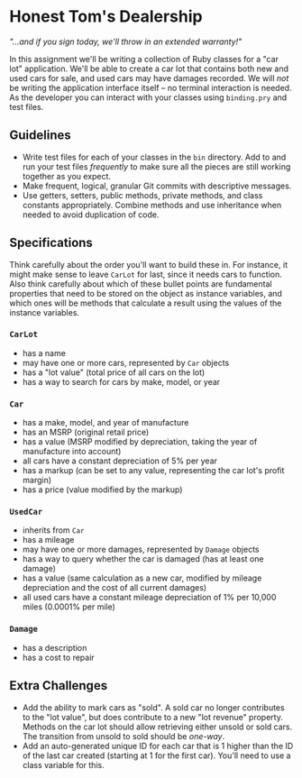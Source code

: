 # Honest Tom's Dealership

*"...and if you sign today, we'll throw in an extended warranty!"*

In this assignment we'll be writing a collection of Ruby classes for a "car lot" application. We'll be able to create a car lot that contains both new and used cars for sale, and used cars may have damages recorded. We will *not* be writing the application interface itself &ndash; no terminal interaction is needed. As the developer you can interact with your classes using `binding.pry` and test files.

## Guidelines

* Write test files for each of your classes in the `bin` directory. Add to and run your test files *frequently* to make sure all the pieces are still working together as you expect.
* Make frequent, logical, granular Git commits with descriptive messages.
* Use getters, setters, public methods, private methods, and class constants appropriately. Combine methods and use inheritance when needed to avoid duplication of code.

## Specifications

Think carefully about the order you'll want to build these in. For instance, it might make sense to leave `CarLot` for last, since it needs cars to function. Also think carefully about which of these bullet points are fundamental properties that need to be stored on the object as instance variables, and which ones will be methods that calculate a result using the values of the instance variables.

### `CarLot`
* has a name
* may have one or more cars, represented by `Car` objects
* has a "lot value" (total price of all cars on the lot)
* has a way to search for cars by make, model, or year

### `Car`
* has a make, model, and year of manufacture
* has an MSRP (original retail price)
* has a value (MSRP modified by depreciation, taking the year of manufacture into account)
* all cars have a constant depreciation of 5% per year
* has a markup (can be set to any value, representing the car lot's profit margin)
* has a price (value modified by the markup)

### `UsedCar`
* inherits from `Car`
* has a mileage
* may have one or more damages, represented by `Damage` objects
* has a way to query whether the car is damaged (has at least one damage)
* has a value (same calculation as a new car, modified by mileage depreciation and the cost of all current damages)
* all used cars have a constant mileage depreciation of 1% per 10,000 miles (0.0001% per mile)

### `Damage`
* has a description
* has a cost to repair

## Extra Challenges

* Add the ability to mark cars as "sold". A sold car no longer contributes to the "lot value", but does contribute to a new "lot revenue" property. Methods on the car lot should allow retrieving either unsold or sold cars. The transition from unsold to sold should be *one-way*.
* Add an auto-generated unique ID for each car that is 1 higher than the ID of the last car created (starting at 1 for the first car). You'll need to use a class variable for this.
